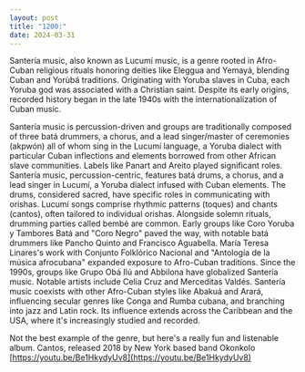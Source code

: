 ```yaml
---
layout: post
title: "1200:"
date: 2024-03-31
---
```


Santería music, also known as Lucumí music, is a genre rooted in Afro-Cuban religious rituals honoring deities like Eleggua and Yemayá, blending Cuban and Yorùbá traditions. Originating with Yoruba slaves in Cuba, each Yoruba god was associated with a Christian saint. Despite its early origins, recorded history began in the late 1940s with the internationalization of Cuban music.

Santería music is percussion-driven and groups are traditionally composed of three batá drummers, a chorus, and a lead singer/master of ceremonies (akpwón) all of whom sing in the Lucumí language, a Yoruba dialect with particular Cuban inflections and elements borrowed from other African slave communities. Labels like Panart and Areito played significant roles. Santería music, percussion-centric, features batá drums, a chorus, and a lead singer in Lucumí, a Yoruba dialect infused with Cuban elements. The drums, considered sacred, have specific roles in communicating with orishas. Lucumí songs comprise rhythmic patterns (toques) and chants (cantos), often tailored to individual orishas. Alongside solemn rituals, drumming parties called bembé are common. Early groups like Coro Yoruba y Tambores Batá and "Coro Negro" paved the way, with notable batá drummers like Pancho Quinto and Francisco Aguabella. María Teresa Linares's work with Conjunto Folklórico Nacional and "Antología de la música afrocubana" expanded exposure to Afro-Cuban traditions. Since the 1990s, groups like Grupo Obá Ilú and Abbilona have globalized Santería music. Notable artists include Celia Cruz and Merceditas Valdés. Santería music coexists with other Afro-Cuban styles like Abakuá and Arará, influencing secular genres like Conga and Rumba cubana, and branching into jazz and Latin rock. Its influence extends across the Caribbean and the USA, where it's increasingly studied and recorded.

Not the best example of the genre, but here's a really fun and listenable album. Cantos, released 2018 by New York based band Okonkolo  
[https://youtu.be/Be1HkydyUv8](https://youtu.be/Be1HkydyUv8)
